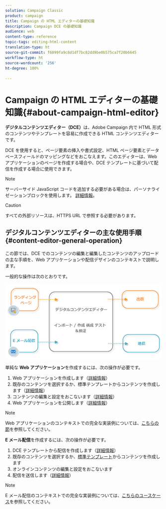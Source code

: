 ```yaml
---
solution: Campaign Classic
product: campaign
title: Campaign の HTML エディターの基礎知識
description: Campaign DCE の基礎知識
audience: web
content-type: reference
topic-tags: editing-html-content
translation-type: ht
source-git-commit: f6099fa9c8d1df7bc82dd9be0b575ca7f20b6645
workflow-type: ht
source-wordcount: '256'
ht-degree: 100%

---
```



# Campaign の HTML エディターの基礎知識{#about-campaign-html-editor}

**デジタルコンテンツエディター（DCE）**&#x200B;は、Adobe Campaign 内で HTML 形式のコンテンツやテンプレートを容易に作成できる HTML コンテンツエディターです。

DCE を使用すると、ページ要素の挿入や書式設定、HTML ページ要素とデータベースフィールドのマッピングなどをおこなえます。このエディターは、Web アプリケーションのページを作成する場合や、DCE テンプレートに基づいて配信を作成する場合に使用できます。

>[!NOTE]
>
>サーバーサイド JavaScript コードを追加する必要がある場合は、パーソナライゼーションブロックを使用します。 [詳細情報](../../delivery/using/personalization-blocks.md)。

>[!CAUTION]
>
>すべての外部リソースは、HTTPS URL で参照する必要があります。

## デジタルコンテンツエディターの主な使用手順 {#content-editor-general-operation}

この節では、DCE でのコンテンツの編集と編集したコンテンツのアップロードの主な手順を、Web アプリケーションや配信デザインのコンテキストで説明します。

一般的な操作は次のとおりです。

![](assets/dce_schema.png)

単純な **Web アプリケーション**&#x200B;を作成するには、次の操作が必要です。

1. Web アプリケーションを作成します（[詳細情報](../../web/using/creating-a-landing-page.md)）
1. 既存のコンテンツを選択するか、標準テンプレートからコンテンツを作成します（[詳細情報](../../web/using/template-management.md)）
1. コンテンツの編集と設定をおこないます（[詳細情報](../../web/using/editing-content.md)）
1. Web アプリケーションを公開します（[詳細情報](../../web/using/creating-a-landing-page.md#step-3---publishing-content)）

>[!NOTE]
>
>Web アプリケーションのコンテキストでの完全な実装例については、[こちらの節](../../web/using/creating-a-landing-page.md)を参照してください。

**E メール配信**&#x200B;を作成するには、次の操作が必要です。

1. DCE テンプレートから配信を作成します（[詳細情報](../../web/using/use-case--creating-an-email-delivery.md)）
1. 既存のコンテンツを選択するか、[標準テンプレート](../../web/using/template-management.md)からコンテンツを作成します
1. オンラインコンテンツの編集と設定をおこないます
1. 配信を送信します（[詳細情報](../../delivery/using/steps-about-delivery-creation-steps.md)）

>[!NOTE]
>
>E メール配信のコンテキストでの完全な実装例については、[こちらのユースケース](../../web/using/use-case--creating-an-email-delivery.md)を参照してください。
